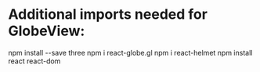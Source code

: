 # Additional imports needed for GlobeView:

npm install --save three
npm i react-globe.gl
npm i react-helmet
npm install react react-dom
